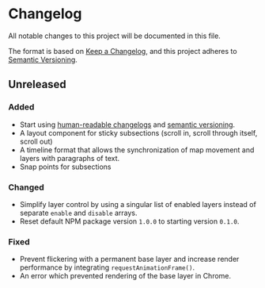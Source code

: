 # Changelog

All notable changes to this project will be documented in this file.

The format is based on [Keep a Changelog](https://keepachangelog.com/en/1.0.0/),
and this project adheres to [Semantic Versioning](https://semver.org/spec/v2.0.0.html).

<!--
    Add new changelog entries here.
    Each entry may be annotated with "Added", "Changed", "Removed", and "Fixed" titles.

    Example:

    ## [1.0.0] - May 16, 2022

    ### Added
    - New visual identity.

    ### Changed
    - Start using "changelog" over "change log" since it's the common usage.

    ### Removed
    - Section about "changelog" vs "CHANGELOG".

    ### Fixed
    - Fix typos in recent README changes.
    - Update outdated unreleased diff link.
-->

## Unreleased
### Added
- Start using [human-readable changelogs](https://keepachangelog.com/en/1.0.0/) and [semantic versioning](https://semver.org/).
- A layout component for sticky subsections (scroll in, scroll through itself, scroll out)
- A timeline format that allows the synchronization of map movement and layers with paragraphs of text.
- Snap points for subsections

### Changed
- Simplify layer control by using a singular list of enabled layers instead of separate `enable` and `disable` arrays.
- Reset default NPM package version `1.0.0` to starting version `0.1.0`.

### Fixed
- Prevent flickering with a permanent base layer and increase render performance by integrating `requestAnimationFrame()`.
- An error which prevented rendering of the base layer in Chrome.